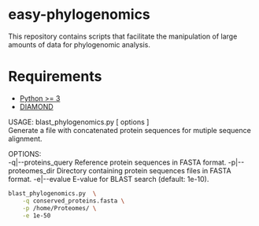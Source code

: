 # easy-phylogenomics
This repository contains scripts that facilitate the manipulation of large amounts of data for phylogenomic analysis.

# Requirements #

- [Python >= 3](https://www.python.org/downloads/)
- [DIAMOND](https://github.com/bbuchfink/diamond) 


USAGE:  blast_phylogenomics.py [ options ]\
Generate a file with concatenated protein sequences for mutiple sequence alignment.
  
OPTIONS:  
  -q|--proteins_query	Reference protein sequences in FASTA format.
  -p|--proteomes_dir	Directory containing protein sequences files in FASTA format.
  -e|--evalue		E-value for BLAST search (default: 1e-10).

```bash
blast_phylogenomics.py  \
	-q conserved_proteins.fasta \
	-p /home/Proteomes/ \
	-e 1e-50
```
